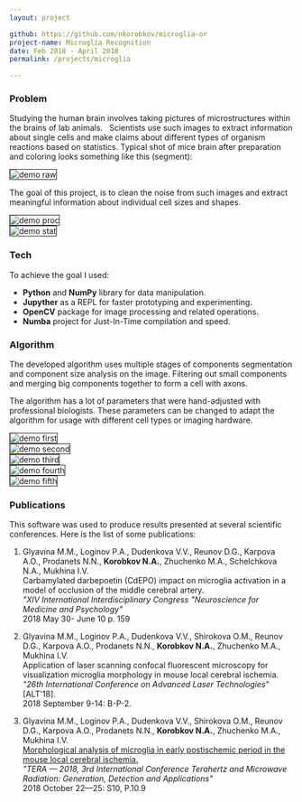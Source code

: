```yaml
---
layout: project

github: https://github.com/nkorobkov/microglia-or
project-name: Microglia Recognition
date: Feb 2018 - April 2018
permalink: /projects/microglia

---
```



### Problem

Studying the human brain involves taking pictures of microstructures within the brains of lab animals.  
Scientists use such images to extract information about single cells and make claims about different types of organism reactions based on statistics. 
Typical shot of mice brain after preparation and coloring looks something like this (segment):   


<img src="{{site.url}}/assets/microglia/raw.bmp" alt="demo raw" border="1" />

The goal of this project, is to clean the noise from such images and extract meaningful information about individual cell sizes and shapes. 
<div class="image_row">
<div class="image_col-2">
<img src="{{site.url}}/assets/microglia/proc.png" alt="demo proc" border="1" />
</div>
<div class="image_col-2" style="width:35%">
<img src="{{site.url}}/assets/microglia/stat.png" alt="demo stat" border="1" />
</div>
</div>

###  Tech

To achieve the goal I used:

- **Python** and  **NumPy** library for data manipulation.
- **Jupyther** as a REPL for faster prototyping and experimenting.
- **OpenCV** package for image processing and related operations.
- **Numba** project for Just-In-Time compilation and speed.

###  Algorithm

The developed algorithm uses multiple stages of components segmentation and component size analysis on the image. 
Filtering out small components and merging big components together to form a cell with axons. 

The algorithm has a lot of parameters that were hand-adjusted with professional biologists. 
These parameters can be changed to adapt the algorithm for usage with different cell types or imaging hardware.

<div class="image_row">
<div class="image_col-5">
<img src="{{site.url}}/assets/microglia/first.png" alt="demo first" border="1" />
</div>
<div class="image_col-5">
<img src="{{site.url}}/assets/microglia/second.png" alt="demo second" border="1" />
</div>
<div class="image_col-5">
<img src="{{site.url}}/assets/microglia/third.png" alt="demo third" border="1" />
</div>
<div class="image_col-5">
<img src="{{site.url}}/assets/microglia/fourth.png" alt="demo fourth" border="1" />
</div>
<div class="image_col-5">
<img src="{{site.url}}/assets/microglia/fifth.png" alt="demo fifth" border="1" />
</div>

</div>


### Publications 

This software was used to produce results presented at several scientific conferences.
Here is the list of some publications:

1. Glyavina M.M., Loginov P.A., Dudenkova V.V., Reunov D.G., Karpova A.O., Prodanets N.N., **Korobkov N.A.**, Zhuchenko M.A., Schelchkova N.A., Mukhina I.V.   
Carbamylated darbepoetin (CdEPO) impact on microglia activation in a model of occlusion of the middle cerebral artery.   
*"XIV International Interdisciplinary Congress &quot;Neuroscience for Medicine and Psychology"*  
2018 May 30- June 10 p. 159  
  
2. Glyavina M.M., Loginov P.A., Dudenkova V.V., Shirokova O.M., Reunov D.G., Karpova A.O., Prodanets N.N., **Korobkov N.A.**, Zhuchenko M.A., Mukhina I.V.   
Application of laser scanning confocal fluorescent microscopy for visualization microglia morphology in mouse local cerebral ischemia.   
*"26th International Conference on Advanced Laser Technologies"* [ALT&#39;18].  
2018 September 9-14: B-P-2.
  
3. Glyavina M.M., Loginov P.A., Dudenkova V.V., Shirokova O.M., Reunov D.G., Karpova A.O., Prodanets N.N., **Korobkov N.A.**, Zhuchenko M.A., Mukhina I.V.  
[Morphological analysis of microglia in early postischemic period in the mouse local cerebral ischemia.](https://www.epj-conferences.org/articles/epjconf/pdf/2018/30/epjconf_tera2018_10004.pdf)  
*"TERA — 2018, 3rd International Conference Terahertz and Microwave Radiation: Generation, Detection and Applications"*  
2018 October 22—25: S10, P.10.9
 